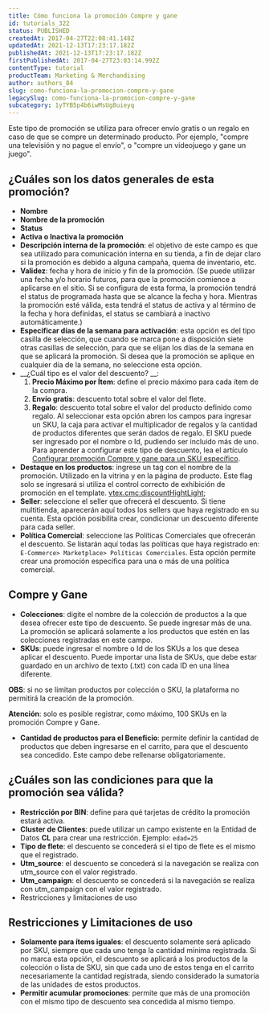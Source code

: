 ```yaml
---
title: Cómo funciona la promoción Compre y gane
id: tutorials_322
status: PUBLISHED
createdAt: 2017-04-27T22:08:41.148Z
updatedAt: 2021-12-13T17:23:17.182Z
publishedAt: 2021-12-13T17:23:17.182Z
firstPublishedAt: 2017-04-27T23:03:14.992Z
contentType: tutorial
productTeam: Marketing & Merchandising
author: authors_84
slug: como-funciona-la-promocion-compre-y-gane
legacySlug: como-funciona-la-promocion-compre-y-gane
subcategory: 1yTYB5p4b6iwMsUg8uieyq
---
```


Este tipo de promoción se utiliza para ofrecer envío gratis o un regalo en caso de que se compre un determinado producto.  Por ejemplo, "compre una televisión y no pague el envío", o "compre un videojuego y gane un juego".

## ¿Cuáles son los datos generales de esta promoción?

- __Nombre__
- __Nombre de la promoción__
- __Status__
- __Activa o Inactiva la promoción__
- __Descripción interna de la promoción__: el objetivo de este campo es que sea utilizado para comunicación interna en su tienda, a fin de dejar claro si la promoción es debido a alguna campaña, quema de inventario, etc.
- __Validez__: fecha y hora de inicio y fin de la promoción. (Se puede utilizar una fecha y/o horario futuros, para que la promoción comience a aplicarse en el sitio. Si se configura de esta forma, la promoción tendrá el status de programada hasta que se alcance la fecha y hora. Mientras la promoción esté válida, esta tendrá el status de activa y al término de la fecha y hora definidas, el status se cambiará a inactivo automáticamente.)
- __Especificar días de la semana para activación__: esta opción es del tipo casilla de selección, que cuando se marca pone a disposición siete otras casillas de selección, para que se elijan los días de la semana en que se aplicará la promoción. Si desea que la promoción se aplique en cualquier día de la semana, no seleccione esta opción.
- __¿Cuál tipo es el valor del descuento? __:
  1. __Precio Máximo por Ítem__: define el precio máximo para cada ítem de la compra.
  2. __Envío gratis__: descuento total sobre el valor del flete.
  3. __Regalo__: descuento total sobre el valor del producto definido como regalo. Al seleccionar esta opción abren los campos para ingresar un SKU, la caja para activar el multiplicador de regalos y la cantidad de productos diferentes que serán dados de regalo. El SKU puede ser ingresado por el nombre o Id, pudiendo ser incluido más de uno. Para aprender a configurar este tipo de descuento, lea el artículo [Configurar promoción Compre y gane para un SKU específico](/pt/tutorial/configurar-promocao-compre-e-ganhe-para-um-sku-especifico).
- __Destaque en los productos__: ingrese un tag con el nombre de la promoción. Utilizado en la vitrina y en la página de producto. Este flag solo se ingresará si utiliza el control correcto de exhibición de promoción en el template. <vtex.cmc:discountHightLight>;
- __Seller__: seleccione el seller que ofrecerá el descuento. Si tiene multitienda, aparecerán aquí todos los sellers que haya registrado en su cuenta. Esta opción posibilita crear, condicionar un descuento diferente para cada seller.
- __Política Comercial__: seleccione las Políticas Comerciales que ofrecerán el descuento. Se listarán aquí todas las políticas que haya registrado en: `E-Commerce> Marketplace> Políticas Comerciales`. Esta opción permite crear una promoción específica para una o más de una política comercial.

## Compre y Gane

- __Colecciones__: digite el nombre de la colección de productos a la que desea ofrecer este tipo de descuento. Se puede ingresar más de una. La promoción se aplicará solamente a los productos que estén en las colecciones registradas en este campo.
- __SKUs__: puede ingresar el nombre o Id de los SKUs a los que desea aplicar el descuento. Puede importar una lista de SKUs, que debe estar guardado en un archivo de texto (.txt) con cada ID en una línea diferente.

__OBS__: si no se limitan productos por colección o SKU, la plataforma no permitirá la creación de la promoción.

__Atención__: solo es posible registrar, como máximo, 100 SKUs en la promoción Compre y Gane.

- __Cantidad de productos para el Beneficio__: permite definir la cantidad de productos que deben ingresarse en el carrito, para que el descuento sea concedido. Este campo debe rellenarse obligatoriamente.

## ¿Cuáles son las condiciones para que la promoción sea válida?

- __Restricción por BIN__: define para qué tarjetas de crédito la promoción estará activa.
- __Cluster de Clientes__: puede utilizar un campo existente en la Entidad de Datos __CL__ para crear una restricción. Ejemplo: `edad=25`
- __Tipo de flete__: el descuento se concederá si el tipo de flete es el mismo que el registrado.
- __Utm\_source__: el descuento se concederá si la navegación se realiza con utm\_source con el valor registrado.
- __Utm\_campaign__: el descuento se concederá si la navegación se realiza con utm\_campaign con el valor registrado.
- Restricciones y limitaciones de uso

## Restricciones y Limitaciones de uso

- __Solamente para ítems iguales__: el descuento solamente será aplicado por SKU, siempre que cada uno tenga la cantidad mínima registrada. Si no marca esta opción, el descuento se aplicará a los productos de la colección o lista de SKU, sin que cada uno de estos tenga en el carrito necesariamente la cantidad registrada, siendo considerado la sumatoria de las unidades de estos productos.
- __Permitir acumular promociones__: permite que más de una promoción con el mismo tipo de descuento sea concedida al mismo tiempo.

